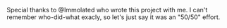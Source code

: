 Special thanks to @Immolated who wrote this project with me.
I can't remember who-did-what exacly, so let's just say it was an "50/50" effort.
